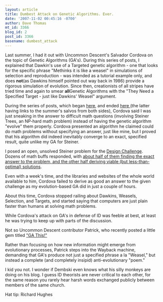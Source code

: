 ```yaml
---
layout: article
title: Dumbest Attack on Genetic Algorithms. Ever.
date: '2007-11-02 00:45:16 -0700'
author: Dave Thomas
mt_id: 3366
blog_id: 2
post_id: 3366
basename: dumbest_attack
---
```

Last summer, I had it out with Uncommon Descent's Salvador Cordova on the topic of Genetic Algorithms (GA's).  During this series of posts, I explained that Dawkin's use of a Targeted genetic algorithm - one that looks for the specific phrase "Methinks it is like a weasel" in simulations of selection and reproduction - was intended as a tutorial example only, and does **not**(as Dawkins himself pointed out way back in 1986) provide a rigorous simulation of evolution.  Since then, creationists of all stripes have tried time and again to smear **all**Genetic Algorithms with the "They Need a Specified Target - just like Dawkins' Weasel" argument.

During the series of posts, which began [here](http://pandasthumb.org/archives/2006/07/target-target-w-1.html), and ended [here ](http://pandasthumb.org/archives/2006/09/genetic-algorit.html)(the latter having links to the summer's salvos from both sides), Cordova said I was just sneaking in the answer to difficult math questions (involving Steiner Trees, an NP-hard math problem) instead of having the genetic algorithm "evolve" them properly.  Cordova presented an algorithm he claimed could do math problems without specifying an answer, just like mine, but I proved that his algorithm did indeed inevitably converge to an exact, specified result, quite unlike my GA for Steiner.

I posed an open, unsolved Steiner problem for the [Design Challenge](http://www.pandasthumb.org/archives/2006/08/take_the_design.html).  Dozens of math buffs responded, with [about half of them finding the exact answer to the problem, and the other half deriving viable (but less-than-optimal) solutions](http://www.pandasthumb.org/archives/2006/08/design_challeng_1.html).  

Even with a week's time, and the libraries and websites of the whole world available to him, Cordova failed to derive as good an answer to the given challenge as my evolution-based GA did in just a couple of hours.

About this time, Cordova stopped railing about Dawkins, Weasels, Selection, and Targets, and started saying that computers are just plain faster than humans at solving math problems.

While Cordova's attack on GA's in defense of ID was feeble at best, at least he was trying to keep up with parts of the discussion.

Not so Uncommon Descent contributor Patrick, who recently posted a little gem titled ["GA This!"](http://www.uncommondescent.com/intelligent-design/ga-this/) 

Rather than focusing on how new information might emerge from evolutionary processes, Patrick steps into the Wayback machine, demanding that GA's produce not just a specified phrase a la "Weasel," but instead a complete (and completely insipid) anti-evolutionary "poem."

I kid you not.  I wonder if Dembski even knows what his silly monkeys are doing on his blog.  I guess ID theorists are never critical to each other, for the same reason you rarely hear harsh words exchanged publicly between members of the same church.

Hat tip: Richard Hughes
